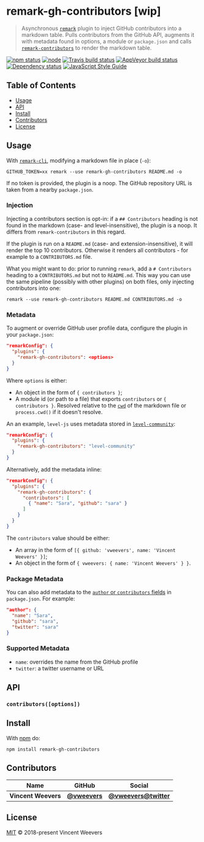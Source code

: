 # remark-gh-contributors [wip]

> Asynchronous [`remark`](https://github.com/remarkjs/remark) plugin to inject GitHub contributors into a markdown table. Pulls contributors from the GitHub API, augments it with metadata found in options, a module or `package.json` and calls [`remark-contributors`](https://github.com/hughsk/remark-contributors) to render the markdown table.

[![npm status](http://img.shields.io/npm/v/remark-gh-contributors.svg?style=flat-square)](https://www.npmjs.org/package/remark-gh-contributors)
[![node](https://img.shields.io/node/v/remark-gh-contributors.svg?style=flat-square)](https://www.npmjs.org/package/remark-gh-contributors)
[![Travis build status](https://img.shields.io/travis/vweevers/remark-gh-contributors.svg?style=flat-square&label=travis)](http://travis-ci.org/vweevers/remark-gh-contributors)
[![AppVeyor build status](https://img.shields.io/appveyor/ci/vweevers/remark-gh-contributors.svg?style=flat-square&label=appveyor)](https://ci.appveyor.com/project/vweevers/remark-gh-contributors)
[![Dependency status](https://img.shields.io/david/vweevers/remark-gh-contributors.svg?style=flat-square)](https://david-dm.org/vweevers/remark-gh-contributors)
[![JavaScript Style Guide](https://img.shields.io/badge/code_style-standard-brightgreen.svg?style=flat-square)](https://standardjs.com)

## Table of Contents

-   [Usage](#usage)
-   [API](#api)
-   [Install](#install)
-   [Contributors](#contributors)
-   [License](#license)

## Usage

With [`remark-cli`](https://www.npmjs.com/package/remark-cli), modifying a markdown file in place (`-o`):

    GITHUB_TOKEN=xx remark --use remark-gh-contributors README.md -o

If no token is provided, the plugin is a noop. The GitHub repository URL is taken from a nearby `package.json`.

### Injection

Injecting a contributors section is opt-in: if a `## Contributors` heading is not found in the markdown (case- and level-insensitive), the plugin is a noop. It differs from `remark-contributors` in this regard.

If the plugin is run on a `README.md` (case- and extension-insensitive), it will render the top 10 contributors. Otherwise it renders all contributors - for example to a `CONTRIBUTORS.md` file.

What you might want to do: prior to running `remark`, add a `# Contributors` heading to a `CONTRIBUTORS.md` but not to `README.md`. This way you can use the same pipeline (possibly with other plugins) on both files, only injecting contributors into one:

    remark --use remark-gh-contributors README.md CONTRIBUTORS.md -o

### Metadata

To augment or override GitHub user profile data, configure the plugin in your `package.json`:

```json
"remarkConfig": {
  "plugins": {
    "remark-gh-contributors": <options>
  }
}
```

Where `options` is either:

-   An object in the form of `{ contributors }`;
-   A module id (or path to a file) that exports `contributors` or `{ contributors }`. Resolved relative to the [`cwd`](https://github.com/vfile/vfile#vfilecwd) of the markdown file or `process.cwd()` if it doesn't resolve.

An an example, `level-js` uses metadata stored in [`level-community`](https://www.npmjs.com/package/level-community):

```json
"remarkConfig": {
  "plugins": {
    "remark-gh-contributors": "level-community"
  }
}
```

Alternatively, add the metadata inline:

```json
"remarkConfig": {
  "plugins": {
    "remark-gh-contributors": {
      "contributors": [
        { "name": "Sara", "github": "sara" }
      ]
    }
  }
}
```

The `contributors` value should be either:

-   An array in the form of `[{ github: 'vweevers', name: 'Vincent Weevers' }]`;
-   An object in the form of `{ vweevers: { name: 'Vincent Weevers' } }`.

### Package Metadata

You can also add metadata to the [`author` or `contributors` fields](https://docs.npmjs.com/files/package.json#people-fields-author-contributors) in `package.json`. For example:

```json
"author": {
  "name": "Sara",
  "github": "sara",
  "twitter": "sara"
}
```

### Supported Metadata

-   `name`: overrides the name from the GitHub profile
-   `twitter`: a twitter username or URL

## API

### `contributors([options])`

## Install

With [npm](https://npmjs.org) do:

    npm install remark-gh-contributors

## Contributors

| Name                | GitHub                                       | Social                                                |
| ------------------- | -------------------------------------------- | ----------------------------------------------------- |
| **Vincent Weevers** | [**@vweevers**](https://github.com/vweevers) | [**@vweevers@twitter**](https://twitter.com/vweevers) |

## License

[MIT](http://opensource.org/licenses/MIT) © 2018-present Vincent Weevers
